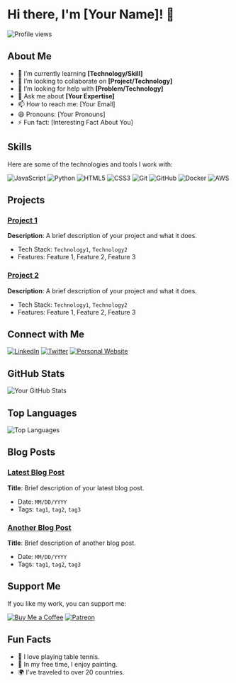 # Hi there, I'm [Your Name]! 👋

![Profile views](https://gpvc.arturio.dev/yourusername) 

## About Me

- 🌱 I’m currently learning **[Technology/Skill]**
- 👯 I’m looking to collaborate on **[Project/Technology]**
- 🤔 I’m looking for help with **[Problem/Technology]**
- 💬 Ask me about **[Your Expertise]**
- 📫 How to reach me: [Your Email]
- 😄 Pronouns: [Your Pronouns]
- ⚡ Fun fact: [Interesting Fact About You]

## Skills

Here are some of the technologies and tools I work with:

![JavaScript](https://img.shields.io/badge/JavaScript-ED8B00?style=for-the-badge&logo=javascript&logoColor=white)
![Python](https://img.shields.io/badge/Python-3776AB?style=for-the-badge&logo=python&logoColor=white)
![HTML5](https://img.shields.io/badge/HTML5-E34F26?style=for-the-badge&logo=html5&logoColor=white)
![CSS3](https://img.shields.io/badge/CSS3-1572B6?style=for-the-badge&logo=css3&logoColor=white)
![Git](https://img.shields.io/badge/Git-F05032?style=for-the-badge&logo=git&logoColor=white)
![GitHub](https://img.shields.io/badge/GitHub-100000?style=for-the-badge&logo=github&logoColor=white)
![Docker](https://img.shields.io/badge/Docker-2496ED?style=for-the-badge&logo=docker&logoColor=white)
![AWS](https://img.shields.io/badge/AWS-232F3E?style=for-the-badge&logo=amazon-aws&logoColor=white)

## Projects

### [Project 1](https://github.com/yourusername/project1)
**Description**: A brief description of your project and what it does.
- Tech Stack: `Technology1`, `Technology2`
- Features: Feature 1, Feature 2, Feature 3

### [Project 2](https://github.com/yourusername/project2)
**Description**: A brief description of your project and what it does.
- Tech Stack: `Technology1`, `Technology2`
- Features: Feature 1, Feature 2, Feature 3

## Connect with Me

[![LinkedIn](https://img.shields.io/badge/LinkedIn-0077B5?style=for-the-badge&logo=linkedin&logoColor=white)](https://linkedin.com/in/yourusername)
[![Twitter](https://img.shields.io/badge/Twitter-1DA1F2?style=for-the-badge&logo=twitter&logoColor=white)](https://twitter.com/yourusername)
[![Personal Website](https://img.shields.io/badge/Website-21759B?style=for-the-badge&logo=wordpress&logoColor=white)](https://yourwebsite.com)

## GitHub Stats

![Your GitHub Stats](https://github-readme-stats.vercel.app/api?username=yourusername&show_icons=true&theme=radical)

## Top Languages

![Top Languages](https://github-readme-stats.vercel.app/api/top-langs/?username=yourusername&layout=compact&theme=radical)

## Blog Posts

### [Latest Blog Post](https://yourblog.com/latest-post)
**Title**: Brief description of your latest blog post.
- Date: `MM/DD/YYYY`
- Tags: `tag1`, `tag2`, `tag3`

### [Another Blog Post](https://yourblog.com/another-post)
**Title**: Brief description of another blog post.
- Date: `MM/DD/YYYY`
- Tags: `tag1`, `tag2`, `tag3`

## Support Me

If you like my work, you can support me:

[![Buy Me a Coffee](https://img.shields.io/badge/Buy_Me_a_Coffee-F7CA88?style=for-the-badge&logo=buy-me-a-coffee&logoColor=black)](https://www.buymeacoffee.com/yourusername)
[![Patreon](https://img.shields.io/badge/Patreon-F96854?style=for-the-badge&logo=patreon&logoColor=white)](https://www.patreon.com/yourusername)

## Fun Facts

- 🏓 I love playing table tennis.
- 🎨 In my free time, I enjoy painting.
- 🌍 I’ve traveled to over 20 countries.

